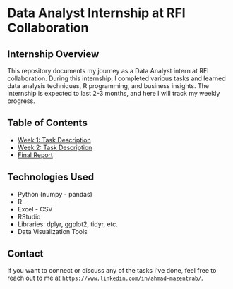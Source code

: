 # Data Analyst Internship at RFI Collaboration

## Internship Overview

This repository documents my journey as a Data Analyst intern at RFI collaboration. During this internship, I completed various tasks and learned data analysis techniques, R programming, and business insights. The internship is expected to last 2-3 months, and here I will track my weekly progress.

## Table of Contents

- [Week 1: Task Description](./Week-1/task_description.md)
- [Week 2: Task Description](./Week-2/task_description.md)
- [Final Report](./Final-Report/summary.md)

## Technologies Used

- Python (numpy - pandas)
- R
- Excel - CSV
- RStudio
- Libraries: dplyr, ggplot2, tidyr, etc.
- Data Visualization Tools

## Contact

If you want to connect or discuss any of the tasks I've done, feel free to reach out to me at `https://www.linkedin.com/in/ahmad-mazentrab/`.
